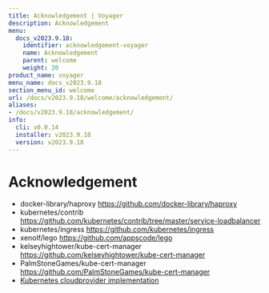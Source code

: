 ```yaml
---
title: Acknowledgement | Voyager
description: Acknowledgement
menu:
  docs_v2023.9.18:
    identifier: acknowledgement-voyager
    name: Acknowledgement
    parent: welcome
    weight: 20
product_name: voyager
menu_name: docs_v2023.9.18
section_menu_id: welcome
url: /docs/v2023.9.18/welcome/acknowledgement/
aliases:
- /docs/v2023.9.18/acknowledgement/
info:
  cli: v0.0.14
  installer: v2023.9.18
  version: v2023.9.18
---
```


# Acknowledgement

 - docker-library/haproxy https://github.com/docker-library/haproxy
 - kubernetes/contrib https://github.com/kubernetes/contrib/tree/master/service-loadbalancer
 - kubernetes/ingress https://github.com/kubernetes/ingress
 - xenolf/lego https://github.com/appscode/lego
 - kelseyhightower/kube-cert-manager https://github.com/kelseyhightower/kube-cert-manager
 - PalmStoneGames/kube-cert-manager https://github.com/PalmStoneGames/kube-cert-manager
 - [Kubernetes cloudprovider implementation](https://github.com/kubernetes/kubernetes/tree/master/pkg/cloudprovider)
